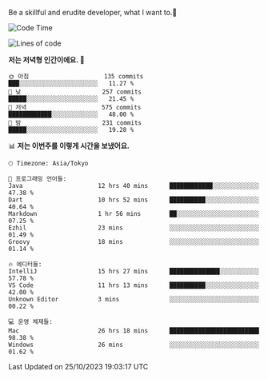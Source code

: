 Be a skillful and erudite developer, what I want to.👶

<!--START_SECTION:waka-->
![Code Time](http://img.shields.io/badge/Code%20Time-27%20hrs%2016%20mins-blue)

![Lines of code](https://img.shields.io/badge/%EC%A0%80%EB%8A%94%20%EC%97%AC%ED%83%9C%EA%B9%8C%EC%A7%80%20-578.0%20thousand%20%EC%A4%84%EC%9D%98%20%EC%BD%94%EB%93%9C%EB%A5%BC%20%EC%9E%91%EC%84%B1%ED%96%88%EC%96%B4%EC%9A%94.-blue)

**저는 저녁형 인간이에요. 🦉** 

```text
🌞 아침                     135 commits         ███░░░░░░░░░░░░░░░░░░░░░░   11.27 % 
🌆 낮　                     257 commits         █████░░░░░░░░░░░░░░░░░░░░   21.45 % 
🌃 저녁                     575 commits         ████████████░░░░░░░░░░░░░   48.00 % 
🌙 밤　                     231 commits         █████░░░░░░░░░░░░░░░░░░░░   19.28 % 
```


📊 **저는 이번주를 이렇게 시간을 보냈어요.** 

```text
🕑︎ Timezone: Asia/Tokyo

💬 프로그래밍 언어들: 
Java                     12 hrs 40 mins      ████████████░░░░░░░░░░░░░   47.38 % 
Dart                     10 hrs 52 mins      ██████████░░░░░░░░░░░░░░░   40.64 % 
Markdown                 1 hr 56 mins        ██░░░░░░░░░░░░░░░░░░░░░░░   07.25 % 
Ezhil                    23 mins             ░░░░░░░░░░░░░░░░░░░░░░░░░   01.49 % 
Groovy                   18 mins             ░░░░░░░░░░░░░░░░░░░░░░░░░   01.14 % 

🔥 에디터들: 
IntelliJ                 15 hrs 27 mins      ██████████████░░░░░░░░░░░   57.78 % 
VS Code                  11 hrs 13 mins      ██████████░░░░░░░░░░░░░░░   42.00 % 
Unknown Editor           3 mins              ░░░░░░░░░░░░░░░░░░░░░░░░░   00.22 % 

💻 운영 체제들: 
Mac                      26 hrs 18 mins      █████████████████████████   98.38 % 
Windows                  26 mins             ░░░░░░░░░░░░░░░░░░░░░░░░░   01.62 % 
```


 Last Updated on 25/10/2023 19:03:17 UTC
<!--END_SECTION:waka-->

